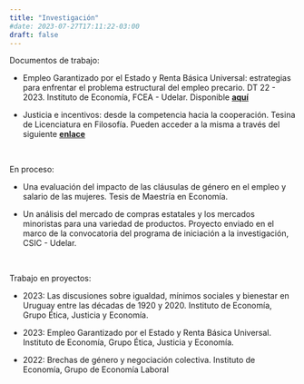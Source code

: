 ```yaml
---
title: "Investigación"
#date: 2023-07-27T17:11:22-03:00
draft: false
---
```


Documentos de trabajo:

- Empleo Garantizado por el Estado y Renta Básica Universal: estrategias para enfrentar el problema estructural del empleo precario. DT 22 - 2023. Instituto de Economía, FCEA - Udelar. Disponible [**aquí**](https://iecon.fcea.udelar.edu.uy/es/publicaciones/produccion-del-iecon/documentos-de-trabajo/item/empleo-garantizado-por-el-estado-y-renta-b-asica-universal-estrategias-para-enfrentar-el-problema-estructural-del-empleo-precario.html)

- Justicia e incentivos: desde la competencia hacia la cooperación. Tesina de Licenciatura en Filosofía. Pueden acceder a la misma a través del siguiente [**enlace**](https://github.com/juaniurruty/Tesina-filosofia)

&nbsp;

En proceso:

- Una evaluación del impacto de las cláusulas de género en el empleo y salario de las mujeres. Tesis de Maestría en Economía.

- Un análisis del mercado de compras estatales y los mercados minoristas para una variedad de productos. Proyecto enviado en el marco de la convocatoria del programa de iniciación a la investigación, CSIC - Udelar.

&nbsp;

Trabajo en proyectos:

- 2023: Las discusiones sobre igualdad, mínimos sociales y bienestar en Uruguay entre las décadas de 1920 y 2020. Instituto de Economía, Grupo Ética, Justicia y Economía.

- 2023: Empleo Garantizado por el Estado y Renta Básica Universal. Instituto de Economía, Grupo Ética, Justicia y Economía.

- 2022: Brechas de género y negociación colectiva. Instituto de Economía, Grupo de Economía Laboral

